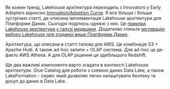 Як кожен тренд, Lakehouse архітектура переходить з Innovators у Early Adopters відносно [Innovation/Adoption Curve](https://en.wikipedia.org/wiki/Technology_adoption_life_cycle). Я все більше і більше зустрічаю статті, де описина імплементація Lakehouse архітектури для Платформи Даних. Сьогодні поділюсь однією з них. Це [приклад Lakehouse архітектури у галузі медицини](https://blogs.halodoc.io/lake-house-architecture-halodoc-data-platform-2-0/). Додатково гляньте [мотивацію вибору Lakehouse для згаданої вище Платформи Даних](https://blogs.halodoc.io/data-platform-2-0-part-1/).

Архітектура, що описана в статті типова для AWS. Це комбінація S3 + Apache Hudi. А також ad-hoc запити + OLAP система. Для ad-hoc це де-факто AWS Athena. А для OLAP рішення це здебільшого Redshift.

Ще два важливі компоненти варто згадати в контексті Lakehouse архітектури. Glue Catalog для роботи з схемою даних Data Lake, а також LakeFormation - сервіс який дозволяє легко налаштувати безпеку та досуп до даних в Data Lake.